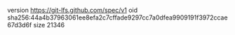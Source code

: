 version https://git-lfs.github.com/spec/v1
oid sha256:44a4b37963061ee8efa2c7cffade9297cc7a0dfea9909191f3972ccae67d3d6f
size 21346
